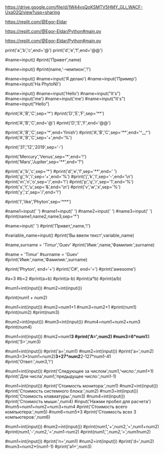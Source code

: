 https://drive.google.com/file/d/1W44vsQoKSMTV5HMY_GLi_WACF-Uxa02Q/view?usp=sharing

https://replit.com/@Egor-Eldar

https://replit.com/@Egor-Eldar/Python#main.py

https://replit.com/@Egor-Eldar/Python#main.py



print('a','b','c',end='@')
print('d','e','f',end='@@')

#name=input()
#print('Привет',name)

#name=input()
#print(name,'-чемпион','!')

#name=input()
#name=input('Я делаю')
#name=input('Пример')
#name=input('На PhytoN)')

#name=input()
#name=input('Hello')
#name=input("It's")
#name=input('me')
#name=input('me')
#name=input("It's")
#name=input("Hello")

#print('A','B','C',sep='*')
#print('D','E','F',sep='**')

#print('A','B','C',end='@')
#print('D','E','F',end='@@')

#print('A','B','C',sep='*',end='finish')
#print('A','B','C',sep='**',end='^__^')
#print('A','B','C',sep='+',end='%')

#print('31','12','2019',sep='-')

#print('Mercury','Venus',sep='*',end='!')
#print('Mars','Jupiter',sep='**',end='?')

#print('a','b','c',sep='*')
 #print('d','e','f',sep='**',end=' ')
  #print('g','h','i',sep='+',end='%')
   #print('j','k','l',sep='-',end='\n')
    #print('m','n','o',sep='/',end='!')
     #print('p','q','r',sep='1',end='%')
      #print('s','t','u',sep='&',end='\n')
       #print('v','w','x',sep='%')
       #print('y','z',sep='/',end='!')

#print('I','like','Phyton',sep='***')

#name1=input(' ')
#name1=input(' ')
#name2=input(' ')
#name3=input(' ')
#print(name1,name2,name3,sep='*')

#name=input(' ')
#print('Привет,',name,'!')

#variable_name=input()
#print('Вы ввели текст',variable_name)

#name,surname = 'Timur','Guev'
#print('Имя:',name,'Фамилия:',surname)

#name = 'Timur'
#surname = 'Guev'
#print('Имя:',name,'Фамилия:',surname)

#print('Phyton', end='+')
#print('C#', end='=')
#print('awesome')

#a=3
#b=2
#print(a+b)
#print(a-b)
#print(a*b)
#print(a/b)

#num1=int(input())
#num2=int(input())

#print(num1 + num2)


#num1=int(input())
#num2=num1+1 
#num3=num2+1
#print(num1)
#print(num2)
#print(num3)

#num2=int(input())
#num3=int(input())
#num4=num1+num2+num3
#print(num4)

#num1=int(input())
#num2=num1**3
#print('A=',num2)
#num3=6*num1**3
#print('S=',num3)

#num1=int(input())
#print('a=',num1)
#num2=int(input())
#print('a=',num2)
#num3=3*(num1+num2)**3+27*num2**2-127*num1-41
#print('Ответ:',num3,'!')

#num1=int(input())
#print('Следующее за числом',num1,'число:',num1+1)
#print('Для числа',num1,'предыдущее число:',num1-1)

#num1=int(input())
#print('Cтоимость монитора:',num1)
#num2=int(input())
#print('Cтоимость системного блока:',num2)
#num3=int(input())
#print('Cтоимость клавиатуры:',num3)
#num4=int(input())
#print('Cтоимость мыши:',num4)
#input('Нажми пробел для расчета')
#num5=num1+num2+num3+num4
#print('Cтоимость всего компьютера:',num5)
#num6=num5*3
#print('Cтоимость всех 3 компьютеров:',num6)

#num1=int(input())
#num2=int(input())
#print(num1,'+',num2,'=',num1+num2)
#print(num1,'-',num2,'=',num1-num2)
#print(num1,'*',num2,'=',num1*num2)

#num1=int(input())
#print('n=',num1)
#num2=int(input())
#print('d=',num2)
#num3=num2*(num1-1)
#print('a1+',num3)






